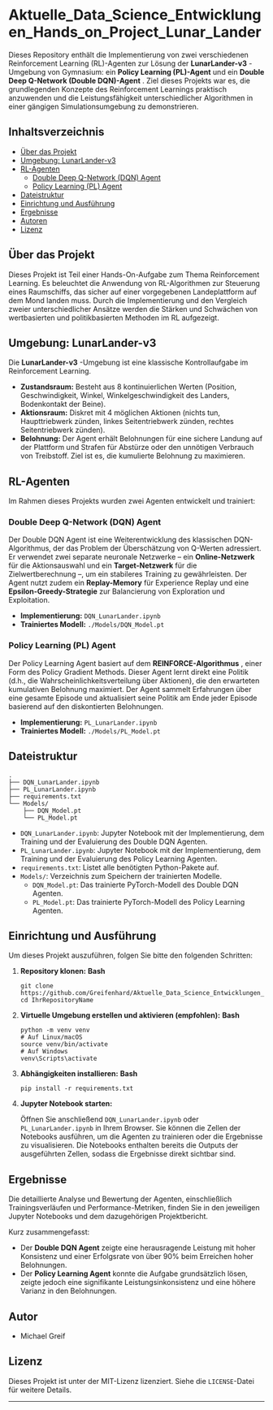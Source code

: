 # Aktuelle_Data_Science_Entwicklungen_Hands_on_Project_Lunar_Lander

Dieses Repository enthält die Implementierung von zwei verschiedenen Reinforcement Learning (RL)-Agenten zur Lösung der  **LunarLander-v3** -Umgebung von Gymnasium: ein **Policy Learning (PL)-Agent** und ein  **Double Deep Q-Network (Double DQN)-Agent** . Ziel dieses Projekts war es, die grundlegenden Konzepte des Reinforcement Learnings praktisch anzuwenden und die Leistungsfähigkeit unterschiedlicher Algorithmen in einer gängigen Simulationsumgebung zu demonstrieren.

## Inhaltsverzeichnis

* [Über das Projekt](https://www.google.com/search?q=%23%C3%BCber-das-projekt)
* [Umgebung: LunarLander-v3](https://www.google.com/search?q=%23umgebung-lunarflander-v3)
* [RL-Agenten](https://www.google.com/search?q=%23rl-agenten)
  * [Double Deep Q-Network (DQN) Agent](https://www.google.com/search?q=%23double-deep-q-network-dqn-agent)
  * [Policy Learning (PL) Agent](https://www.google.com/search?q=%23policy-learning-pl-agent)
* [Dateistruktur](https://www.google.com/search?q=%23dateistruktur)
* [Einrichtung und Ausführung](https://www.google.com/search?q=%23einrichtung-und-ausf%C3%BChrung)
* [Ergebnisse](https://www.google.com/search?q=%23ergebnisse)
* [Autoren](https://www.google.com/search?q=%23autoren)
* [Lizenz](https://www.google.com/search?q=%23lizenz)

## Über das Projekt

Dieses Projekt ist Teil einer Hands-On-Aufgabe zum Thema Reinforcement Learning. Es beleuchtet die Anwendung von RL-Algorithmen zur Steuerung eines Raumschiffs, das sicher auf einer vorgegebenen Landeplattform auf dem Mond landen muss. Durch die Implementierung und den Vergleich zweier unterschiedlicher Ansätze werden die Stärken und Schwächen von wertbasierten und politikbasierten Methoden im RL aufgezeigt.

## Umgebung: LunarLander-v3

Die  **LunarLander-v3** -Umgebung ist eine klassische Kontrollaufgabe im Reinforcement Learning.

* **Zustandsraum:** Besteht aus 8 kontinuierlichen Werten (Position, Geschwindigkeit, Winkel, Winkelgeschwindigkeit des Landers, Bodenkontakt der Beine).
* **Aktionsraum:** Diskret mit 4 möglichen Aktionen (nichts tun, Haupttriebwerk zünden, linkes Seitentriebwerk zünden, rechtes Seitentriebwerk zünden).
* **Belohnung:** Der Agent erhält Belohnungen für eine sichere Landung auf der Plattform und Strafen für Abstürze oder den unnötigen Verbrauch von Treibstoff. Ziel ist es, die kumulierte Belohnung zu maximieren.

## RL-Agenten

Im Rahmen dieses Projekts wurden zwei Agenten entwickelt und trainiert:

### Double Deep Q-Network (DQN) Agent

Der Double DQN Agent ist eine Weiterentwicklung des klassischen DQN-Algorithmus, der das Problem der Überschätzung von Q-Werten adressiert. Er verwendet zwei separate neuronale Netzwerke – ein **Online-Netzwerk** für die Aktionsauswahl und ein **Target-Netzwerk** für die Zielwertberechnung –, um ein stabileres Training zu gewährleisten. Der Agent nutzt zudem ein **Replay-Memory** für Experience Replay und eine **Epsilon-Greedy-Strategie** zur Balancierung von Exploration und Exploitation.

* **Implementierung:** `DQN_LunarLander.ipynb`
* **Trainiertes Modell:** `./Models/DQN_Model.pt`

### Policy Learning (PL) Agent

Der Policy Learning Agent basiert auf dem  **REINFORCE-Algorithmus** , einer Form des Policy Gradient Methods. Dieser Agent lernt direkt eine Politik (d.h., die Wahrscheinlichkeitsverteilung über Aktionen), die den erwarteten kumulativen Belohnung maximiert. Der Agent sammelt Erfahrungen über eine gesamte Episode und aktualisiert seine Politik am Ende jeder Episode basierend auf den diskontierten Belohnungen.

* **Implementierung:** `PL_LunarLander.ipynb`
* **Trainiertes Modell:** `./Models/PL_Model.pt`

## Dateistruktur

```
.
├── DQN_LunarLander.ipynb
├── PL_LunarLander.ipynb
├── requirements.txt
└── Models/
    ├── DQN_Model.pt
    └── PL_Model.pt
```

* `DQN_LunarLander.ipynb`: Jupyter Notebook mit der Implementierung, dem Training und der Evaluierung des Double DQN Agenten.
* `PL_LunarLander.ipynb`: Jupyter Notebook mit der Implementierung, dem Training und der Evaluierung des Policy Learning Agenten.
* `requirements.txt`: Listet alle benötigten Python-Pakete auf.
* `Models/`: Verzeichnis zum Speichern der trainierten Modelle.
  * `DQN_Model.pt`: Das trainierte PyTorch-Modell des Double DQN Agenten.
  * `PL_Model.pt`: Das trainierte PyTorch-Modell des Policy Learning Agenten.

## Einrichtung und Ausführung

Um dieses Projekt auszuführen, folgen Sie bitte den folgenden Schritten:

1. **Repository klonen:**
   **Bash**

   ```
   git clone https://github.com/Greifenhard/Aktuelle_Data_Science_Entwicklungen_Hands_on_Project_Lunar_Lander.git
   cd IhrRepositoryName
   ```
2. **Virtuelle Umgebung erstellen und aktivieren (empfohlen):**
   **Bash**

   ```
   python -m venv venv
   # Auf Linux/macOS
   source venv/bin/activate
   # Auf Windows
   venv\Scripts\activate
   ```
3. **Abhängigkeiten installieren:**
   **Bash**

   ```
   pip install -r requirements.txt
   ```
4. **Jupyter Notebook starten:**

   Öffnen Sie anschließend `DQN_LunarLander.ipynb` oder `PL_LunarLander.ipynb` in Ihrem Browser. Sie können die Zellen der Notebooks ausführen, um die Agenten zu trainieren oder die Ergebnisse zu visualisieren. Die Notebooks enthalten bereits die Outputs der ausgeführten Zellen, sodass die Ergebnisse direkt sichtbar sind.

## Ergebnisse

Die detaillierte Analyse und Bewertung der Agenten, einschließlich Trainingsverläufen und Performance-Metriken, finden Sie in den jeweiligen Jupyter Notebooks und dem dazugehörigen Projektbericht.

Kurz zusammengefasst:

* Der **Double DQN Agent** zeigte eine herausragende Leistung mit hoher Konsistenz und einer Erfolgsrate von über 90% beim Erreichen hoher Belohnungen.
* Der **Policy Learning Agent** konnte die Aufgabe grundsätzlich lösen, zeigte jedoch eine signifikante Leistungsinkonsistenz und eine höhere Varianz in den Belohnungen.

## Autor

* Michael Greif

## Lizenz

Dieses Projekt ist unter der MIT-Lizenz lizenziert. Siehe die `LICENSE`-Datei für weitere Details.

---
